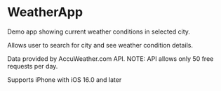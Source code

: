 # WeatherApp
Demo app showing current weather conditions in selected city.

Allows user to search for city and see weather condition details.

Data provided by AccuWeather.com API.
NOTE: API allows only 50 free requests per day.

Supports iPhone with iOS 16.0 and later

